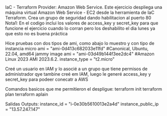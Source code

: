 IaC - Terraform Provider: Amazon Web Service. Este ejercicio despliega una máquina virtual Amazon Web Service - EC2 desde la herramienta de IaC Terraform.
Crea un grupo de seguridad dando habilitacion al puerto 80 
Nota1: En el codigo inclui los valores de access_key y secret_key para que funcione el ejercicio cuando lo corran pero los deshabilito el dia lunes ya que esto no es buena práctica

Hice pruebas con dos tipos de ami, como abajo lo muestro y con tipo de instancia micro 
ami = "ami-0d413c682033e11fd" #Canonical, Ubuntu, 22.04, amd64 jammy image 
ami = "ami-03d49b144f3ee2dc4" #Amazon Linux 2023 AMI 2023.6.2. instance_type = "t2.micro"

Creé un usuario en IAM y lo asocié a un grupo que tiene permisos de administrador qye tambine creé em IAM, luego le generé access_key y secret_key para podeer conecatr a AWS 

Comandos basicos que me permitieron el despligue: 
terraform init 
terraform plan 
terraform aplain

Salidas Outputs: instance_id = "i-0e30b5610013e2a4d" instance_public_ip = "13.57.247.147"
